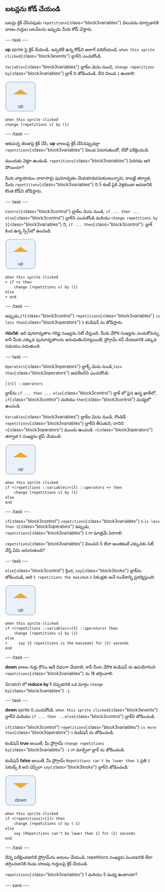 ## బటన్లను కోడ్ చేయండి

బటన్లు క్లిక్ చేసినపుడు `repetitions`{:class="block3variables"} విలువను మార్చడానికి బాణం గుర్తుల బటన్‌లను ఇప్పుడు మీరు కోడ్ చేస్తారు.

--- task ---

**up** sprite పై క్లిక్ చేయండి. ఇప్పటికే ఉన్న కోడ్‌ని అలాగే వదిలేయండి. `when this sprite clicked`{:class="block3events"} బ్లాక్‌ని ఎంచుకోండి.

`Variables`{:class="block3variables"} బ్లాక్‌ల మెను నుంచి, `change repetitions by`{:class="block3variables"} బ్లాక్ ని జోడించండి. దీని విలువ `1` ఉండాలి:

![Up బాణం sprite చిహ్నం](images/up_arrow_sprite.png)

```blocks3
when this sprite clicked
change [repetitions v] by (1)
```

--- /task ---

ఆకుపచ్చ జెండాపై క్లిక్ చేసి, **up** బాణంపై క్లిక్ చేసినప్పుడల్లా `repetitions`{:class="block3variables"} విలువ పెరుగుతుందో, లేదో పరీక్షించండి.

ముందుకు వెళ్తూ ఉండండి. `repetitions`{:class="block3variables"} పెరగడం ఆగి పోయిందా?

మీరు వ్యాయామం చాలాసార్లు పునరావృతం చేయకూడదనుకుంటున్నారు, కాబట్టి తర్వాత, మీరు `repetitions`{:class="block3variables"} ని 5 కంటే పైకి వెళ్లకుండా ఆపడానికి కొంత కోడ్‌ని జోడిస్తారు.

--- task ---

`Control`{:class="block3control"} బ్లాక్‌ల మెను నుండి, `if ... then ... else`{:class="block3control"} బ్లాక్‌ని ఎంచుకోండి మరియు `change repetitions by 1`{:class="block3variables"} ని, `if ... then`{:class="block3control"}: బ్లాక్ కింద ఉన్న స్పేస్‌లో ఉంచండి

![Up బాణం sprite చిహ్నం](images/up_arrow_sprite.png)

```blocks3
when this sprite clicked
+ if <> then
    change [repetitions v] by (1)
else
+ end
```

--- /task ---

ఇప్పుడు,`if`{:class="block3control"} `repetitions`{:class="block3variables"} `is less than`{:class="block3operators"} `5` కండిషన్ ను జోడిస్తారు.

**గమనిక:** ఇది పునరావృతాల గరిష్ట సంఖ్యను సెట్ చేస్తుంది. మీరు వేరొక సంఖ్యను ఎంచుకోవచ్చు కానీ మీరు ఎక్కువ పునరావృతాలను అనుమతించినట్లయితే, ప్రోగ్రామ్ రన్ చేయడానికి ఎక్కువ సమయం పడుతుంది.

--- task ---

`Operators`{:class="block3operators"} బ్లాక్స్ మెను నుండి,`less than`{:class="block3operators"} ఆపరేటర్‌ని ఎంచుకోండి:

```blocks3
[]<[] ::operators
```

బ్లాక్‌ను `if ... then ... else`{:class="block3control"} బ్లాక్ లో పైన ఉన్న ఖాళీలో, `if`{:class="block3control"} మరియు `then`{:class="block3control"} మధ్యలో ఉంచండి.

`Variables`{:class="block3variables"} బ్లాక్‌ల మెను నుండి, రౌండెడ్ `repetitions`{:class="block3variables"} బ్లాక్‌ని తీసుకుని, దానిని `<`{:class="block3operators"} ముందు ఉంచండి. `<`{:class="block3operators"} తర్వాత `5` సంఖ్యను టైప్ చేయండి:

![Up బాణం sprite చిహ్నం](images/up_arrow_sprite.png)

```blocks3
when this sprite clicked
if <(repetitions ::variables)<[5] ::operators +> then
    change [repetitions v] by (1)
else
end
```

--- /task ---

`if`{:class="block3control"} `repetitions`{:class="block3variables"} `5`.`is less than 1`{:class="block3operators"} ఇప్పుడు, `repetitions`{:class="block3variables"} `1` గా మాత్రమే పెరగాలి.

`repetitions`{:class="block3variables"} విలువని 5 లేదా అంతకంటే ఎక్కువకు సెట్ చేస్తే ఏమి జరుగుతుంది?

--- task ---

`else`{:class="block3control"} క్రింద, `say`{:class="block3looks"} బ్లాక్‌ను జోడించండి, అది `5 repetitions the maximum` `2` సెకండ్లకు అనే సందేశాన్ని ప్రదర్శిస్తుంది:

![Up బాణం sprite చిహ్నం](images/up_arrow_sprite.png)

```blocks3
when this sprite clicked
if <(repetitions ::variables)<[5] ::operators> then
    change [repetitions v] by (1)
else
+     say [5 repetitions is the maximum] for (2) seconds
end
```

--- /task ---

**down** బాణం గుర్తు కోసం అదే విధంగా చేయాలి, కానీ మీరు వేరొక కండిషన్ ను ఉపయోగించి `repetitions`{:class="block3variables"} ను 1కి తగ్గించాలి.

Scratch లో **reduce by 1** చెప్పడానికి ఒక మార్గం `change by`{:class="block3variables"} `-1`.

--- task ---

**down** sprite ని ఎంచుకోండి. `when this sprite clicked`{:class="block3events"} బ్లాక్‌ని మరియు `if ... then ...else`{:class="block3control"} బ్లాక్‌ని జోడించండి.

`if`{:class="block3control"} `repetitions`{:class="block3variables"} `is more than`{:class="block3operators"} `1` కండిషన్ ను జోడించండి.

కండిషన్ **true** అయితే, మీ ప్రోగ్రామ్ `change repetitions by`{:class="block3variables"} `-1` గా మార్చేలా బ్లాక్ ను జోడించండి.

కండిషన్ **false** అయితే, మీ ప్రోగ్రామ్ `Repetitions can't be lower than 1` ప్రతి `2` సెకండ్స్ కి అని చెప్పేలా `say`{:class="block3looks"} బ్లాక్‌ని జోడించండి:

![Down బాణం sprite చిహ్నం](images/down_arrow_sprite.png)

```blocks3
when this sprite clicked
if <(repetitions)>[1]> then
    change [repetitions v] by (-1)
else
    say [Repetitions can't be lower than 1] for (2) seconds
end
```

--- /task ---

దీన్ని పరీక్షించడానికి ప్రోగ్రామ్‌ను అమలు చేయండి. repetitions సంఖ్యను పెంచడానికి లేదా తగ్గించడానికి రెండు బాణపు గుర్తులపై క్లిక్ చేయండి.

`repetitions`{:class="block3variables"} 1 మరియు 5 మధ్య ఉంటాయా?

--- save ---
